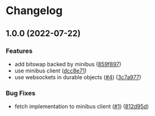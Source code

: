 # Changelog

## 1.0.0 (2022-07-22)


### Features

* add bitswap backed by minibus ([859f897](https://github.com/web3-storage/claudio/commit/859f897adaa7797328d573bbd6f2e3811dbab86c))
* use minibus client ([dcc8e71](https://github.com/web3-storage/claudio/commit/dcc8e71e0770d2af290effbbca48f9d428ca535b))
* use websockets in durable objects ([#4](https://github.com/web3-storage/claudio/issues/4)) ([3c7a977](https://github.com/web3-storage/claudio/commit/3c7a977da20f71876e218457602db722098c13d1))


### Bug Fixes

* fetch implementation to minibus client ([#1](https://github.com/web3-storage/claudio/issues/1)) ([812d95d](https://github.com/web3-storage/claudio/commit/812d95d1bbf2083bac3f7478e039c7f388a18b77))
